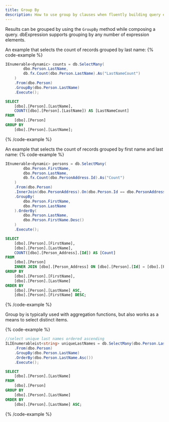 ```yaml
---
title: Group By
description: How to use group by clauses when fluently building query expressions.
---
```


Results can be grouped by using the `GroupBy` method while composing a query. dbExpression 
supports grouping by any number of expression elements.

An example that selects the count of records grouped by last name:
{% code-example %}
```csharp
IEnumerable<dynamic> counts = db.SelectMany(
        dbo.Person.LastName,
        db.fx.Count(dbo.Person.LastName).As("LastNameCount")
    )
    .From(dbo.Person)
    .GroupBy(dbo.Person.LastName)
    .Execute();
```
```sql
SELECT
	[dbo].[Person].[LastName],
	COUNT([dbo].[Person].[LastName]) AS [LastNameCount]
FROM
	[dbo].[Person]
GROUP BY
	[dbo].[Person].[LastName];
```
{% /code-example %}

An example that selects the count of records grouped by first name and last name:
{% code-example %}
```csharp
IEnumerable<dynamic> persons = db.SelectMany(
        dbo.Person.FirstName,
        dbo.Person.LastName,
        db.fx.Count(dbo.PersonAddress.Id).As("Count")
    )
    .From(dbo.Person)
    .InnerJoin(dbo.PersonAddress).On(dbo.Person.Id == dbo.PersonAddress.PersonId)
    .GroupBy(
        dbo.Person.FirstName,
        dbo.Person.LastName
    ).OrderBy(
        dbo.Person.LastName,
        dbo.Person.FirstName.Desc()
    )
    .Execute();
```
```sql
SELECT
	[dbo].[Person].[FirstName],
	[dbo].[Person].[LastName],
	COUNT([dbo].[Person_Address].[Id]) AS [Count]
FROM
	[dbo].[Person]
	INNER JOIN [dbo].[Person_Address] ON [dbo].[Person].[Id] = [dbo].[Person_Address].[PersonId]
GROUP BY
	[dbo].[Person].[FirstName],
	[dbo].[Person].[LastName]
ORDER BY
	[dbo].[Person].[LastName] ASC,
	[dbo].[Person].[FirstName] DESC;
```
{% /code-example %}

Group by is typically used with aggregation functions, but also works as a means to select distinct items.

{% code-example %}
```csharp
//select unique last names ordered ascending
ILIEnumerableist<string> uniqueLastNames = db.SelectMany(dbo.Person.LastName)
    .From(dbo.Person)
    .GroupBy(dbo.Person.LastName)
    .OrderBy(dbo.Person.LastName.Asc())
    .Execute();
```
```sql
SELECT
    [dbo].[Person].[LastName]
FROM
    [dbo].[Person]
GROUP BY
    [dbo].[Person].[LastName]
ORDER BY
    [dbo].[Person].[LastName] ASC;
```
{% /code-example %}
